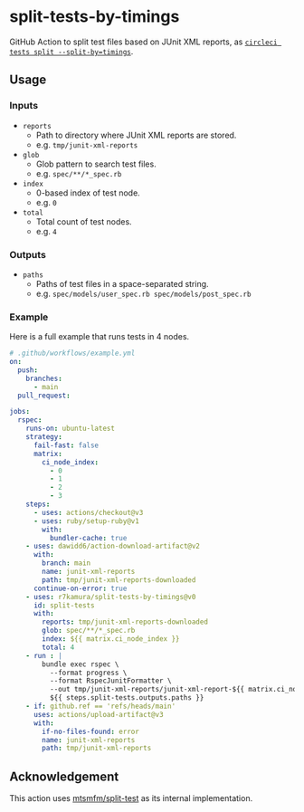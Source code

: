 # split-tests-by-timings

GitHub Action to split test files based on JUnit XML reports, as [`circleci tests split --split-by=timings`](https://circleci.com/docs/use-the-circleci-cli-to-split-tests/#split-by-timing-data).

## Usage

### Inputs

- `reports`
    - Path to directory where JUnit XML reports are stored.
    - e.g. `tmp/junit-xml-reports`
- `glob`
    - Glob pattern to search test files.
    - e.g. `spec/**/*_spec.rb`
- `index`
    - 0-based index of test node.
    - e.g. `0`
- `total`
    - Total count of test nodes.
    - e.g. `4`

### Outputs

- `paths`
    - Paths of test files in a space-separated string.
    - e.g. `spec/models/user_spec.rb spec/models/post_spec.rb`

### Example

Here is a full example that runs tests in 4 nodes.

```yaml
# .github/workflows/example.yml
on:
  push:
    branches:
      - main
  pull_request:

jobs:
  rspec:
    runs-on: ubuntu-latest
    strategy:
      fail-fast: false
      matrix:
        ci_node_index:
          - 0
          - 1
          - 2
          - 3
    steps:
      - uses: actions/checkout@v3
      - uses: ruby/setup-ruby@v1
        with:
          bundler-cache: true
    - uses: dawidd6/action-download-artifact@v2
      with:
        branch: main
        name: junit-xml-reports
        path: tmp/junit-xml-reports-downloaded
      continue-on-error: true
    - uses: r7kamura/split-tests-by-timings@v0
      id: split-tests
      with:
        reports: tmp/junit-xml-reports-downloaded
        glob: spec/**/*_spec.rb
        index: ${{ matrix.ci_node_index }}
        total: 4
    - run : |
        bundle exec rspec \
          --format progress \
          --format RspecJunitFormatter \
          --out tmp/junit-xml-reports/junit-xml-report-${{ matrix.ci_node_index }}.xml \
          ${{ steps.split-tests.outputs.paths }}
    - if: github.ref == 'refs/heads/main'
      uses: actions/upload-artifact@v3
      with:
        if-no-files-found: error
        name: junit-xml-reports
        path: tmp/junit-xml-reports
```

## Acknowledgement

This action uses [mtsmfm/split-test](https://github.com/mtsmfm/split-test) as its internal implementation.
